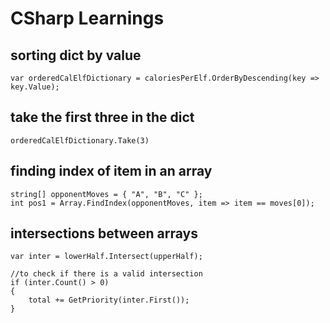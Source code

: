 # CSharp Learnings

## sorting dict by value
```
var orderedCalElfDictionary = caloriesPerElf.OrderByDescending(key => key.Value);
```

## take the first three in the dict
```
orderedCalElfDictionary.Take(3)
```

## finding index of item in an array
```
string[] opponentMoves = { "A", "B", "C" };
int pos1 = Array.FindIndex(opponentMoves, item => item == moves[0]);
```

## intersections between arrays
```
var inter = lowerHalf.Intersect(upperHalf);

//to check if there is a valid intersection
if (inter.Count() > 0)
{
	total += GetPriority(inter.First());
}
```